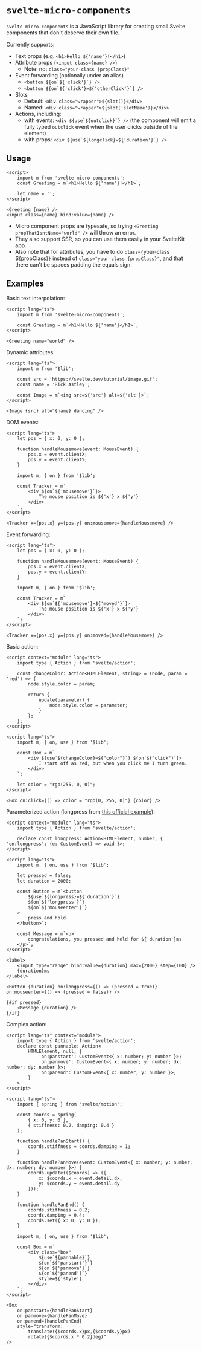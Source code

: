 # `svelte-micro-components`

`svelte-micro-components` is a JavaScript library for creating small Svelte components that don't deserve their own file.

Currently supports:

- Text props (e.g. `<h1>Hello ${'name'}!</h1>`)
- Attribute props (`<input class={name} />`)
  - Note: not `class="your-class {propClass}"`
- Event forwarding (optionally under an alias)
  - `` <button ${on`${'click'}`} /> ``
  - `` <button ${on`${'click'}=${'otherClick'}`} /> ``
- Slots
  - Default: `<div class="wrapper">${slot()}</div>`
  - Named: `<div class="wrapper">${slot('slotName')}</div>`
- Actions, including:
  - with events: `` <div ${use`${outclick}`} /> `` (the component will emit a fully typed `outclick` event when the user clicks outside of the element)
  - with props: `` <div ${use`${longclick}=${'duration'}`} /> ``

## Usage

```svelte
<script>
	import m from 'svelte-micro-components';
	const Greeting = m`<h1>Hello ${'name'}!</h1>`;

	let name = '';
</script>

<Greeting {name} />
<input class={name} bind:value={name} />
```

- Micro component props are typesafe, so trying `<Greeting propThatIsntName="world" />` will throw an error.
- They also support SSR, so you can use them easily in your SvelteKit app.
- Also note that for attributes, you have to do `class={`your-class ${propClass}`}` instead of `class="your-class {propClass}"`, and that there can't be spaces padding the equals sign.

## Examples

Basic text interpolation:

```svelte
<script lang="ts">
	import m from 'svelte-micro-components';

	const Greeting = m`<h1>Hello ${'name'}</h1>`;
</script>

<Greeting name="world" />
```

Dynamic attributes:

```svelte
<script lang="ts">
	import m from '$lib';

	const src = 'https://svelte.dev/tutorial/image.gif';
	const name = 'Rick Astley';

	const Image = m`<img src=${'src'} alt=${'alt'}>`;
</script>

<Image {src} alt="{name} dancing" />
```

DOM events:

```svelte
<script lang="ts">
	let pos = { x: 0, y: 0 };

	function handleMousemove(event: MouseEvent) {
		pos.x = event.clientX;
		pos.y = event.clientY;
	}

	import m, { on } from '$lib';

	const Tracker = m`
        <div ${on`${'mousemove'}`}>
            The mouse position is ${'x'} x ${'y'}
        </div>
    `;
</script>

<Tracker x={pos.x} y={pos.y} on:mousemove={handleMousemove} />
```

Event forwarding:

```svelte
<script lang="ts">
	let pos = { x: 0, y: 0 };

	function handleMousemove(event: MouseEvent) {
		pos.x = event.clientX;
		pos.y = event.clientY;
	}

	import m, { on } from '$lib';

	const Tracker = m`
        <div ${on`${'mousemove'}=${'moved'}`}>
            The mouse position is ${'x'} x ${'y'}
        </div>
    `;
</script>

<Tracker x={pos.x} y={pos.y} on:moved={handleMousemove} />
```

Basic action:

```svelte
<script context="module" lang="ts">
	import type { Action } from 'svelte/action';

	const changeColor: Action<HTMLElement, string> = (node, param = 'red') => {
		node.style.color = param;

		return {
			update(parameter) {
				node.style.color = parameter;
			}
		};
	};
</script>

<script lang="ts">
	import m, { on, use } from '$lib';

	const Box = m`
        <div ${use`${changeColor}=${"color"}`} ${on`${"click"}`}>
            I start off as red, but when you click me I turn green.
        </div>
    `;

	let color = "rgb(255, 0, 0)";
</script>

<Box on:click={() => color = "rgb(0, 255, 0)"} {color} />
```

Parameterized action (longpress from [this official example](https://svelte.dev/examples/adding-parameters-to-actions)):

```svelte
<script context="module" lang="ts">
	import type { Action } from 'svelte/action';

	declare const longpress: Action<HTMLElement, number, { 'on:longpress': (e: CustomEvent) => void }>;
</script>

<script lang="ts">
	import m, { on, use } from '$lib';

	let pressed = false;
	let duration = 2000;

	const Button = m`<button
        ${use`${longpress}=${'duration'}`}
        ${on`${'longpress'}`}
        ${on`${'mouseenter'}`}
    >
        press and hold
    </button>`;

	const Message = m`<p>
        congratulations, you pressed and held for ${'duration'}ms
    </p>`;
</script>

<label>
	<input type="range" bind:value={duration} max={2000} step={100} />
	{duration}ms
</label>

<Button {duration} on:longpress={() => (pressed = true)} on:mouseenter={() => (pressed = false)} />

{#if pressed}
	<Message {duration} />
{/if}
```

Complex action:

```svelte
<script lang="ts" context="module">
	import type { Action } from 'svelte/action';
	declare const pannable: Action<
		HTMLElement, null, {
			'on:panstart': CustomEvent<{ x: number; y: number }>;
			'on:panmove': CustomEvent<{ x: number; y: number; dx: number; dy: number }>;
			'on:panend': CustomEvent<{ x: number; y: number }>;
		}
	>
</script>

<script lang="ts">
	import { spring } from 'svelte/motion';

	const coords = spring(
		{ x: 0, y: 0 },
		{ stiffness: 0.2, damping: 0.4 }
	);

	function handlePanStart() {
		coords.stiffness = coords.damping = 1;
	}

	function handlePanMove(event: CustomEvent<{ x: number; y: number; dx: number; dy: number }>) {
		coords.update(($coords) => ({
			x: $coords.x + event.detail.dx,
			y: $coords.y + event.detail.dy
		}));
	}

	function handlePanEnd() {
		coords.stiffness = 0.2;
		coords.damping = 0.4;
		coords.set({ x: 0, y: 0 });
	}

	import m, { on, use } from '$lib';

	const Box = m`
        <div class="box"
            ${use`${pannable}`}
            ${on`${'panstart'}`}
            ${on`${'panmove'}`}
            ${on`${'panend'}`}
            style=${'style'}
        ></div>
    `;
</script>

<Box
	on:panstart={handlePanStart}
	on:panmove={handlePanMove}
	on:panend={handlePanEnd}
	style="transform:
		translate({$coords.x}px,{$coords.y}px)
		rotate({$coords.x * 0.2}deg)"
/>
```
